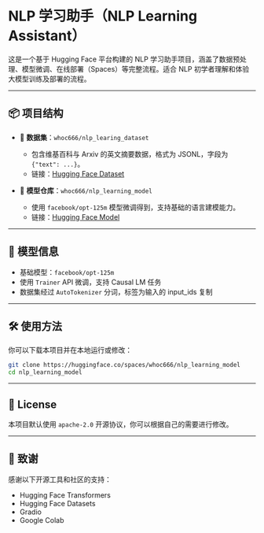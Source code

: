 
# NLP 学习助手（NLP Learning Assistant）

这是一个基于 Hugging Face 平台构建的 NLP 学习助手项目，涵盖了数据预处理、模型微调、在线部署（Spaces）等完整流程。适合 NLP 初学者理解和体验大模型训练及部署的流程。

---

## 📦 项目结构

- 🤗 **数据集**：`whoc666/nlp_learing_dataset`
  - 包含维基百科与 Arxiv 的英文摘要数据，格式为 JSONL，字段为 `{"text": ...}`。
  - 链接：[Hugging Face Dataset](https://huggingface.co/datasets/whoc666/nlp_learning_dataset)

- 🤗 **模型仓库**：`whoc666/nlp_learning_model`
  - 使用 `facebook/opt-125m` 模型微调得到，支持基础的语言建模能力。
  - 链接：[Hugging Face Model](https://huggingface.co/whoc666/nlp_learning_model)

---

## 🧠 模型信息

- 基础模型：`facebook/opt-125m`
- 使用 `Trainer` API 微调，支持 Causal LM 任务
- 数据集经过 `AutoTokenizer` 分词，标签为输入的 input_ids 复制

---

## 🛠️ 使用方法

你可以下载本项目并在本地运行或修改：

```bash
git clone https://huggingface.co/spaces/whoc666/nlp_learning_model
cd nlp_learning_model
```

---

## 📜 License

本项目默认使用 `apache-2.0` 开源协议，你可以根据自己的需要进行修改。

---

## 🙌 致谢

感谢以下开源工具和社区的支持：

- Hugging Face Transformers
- Hugging Face Datasets
- Gradio
- Google Colab

